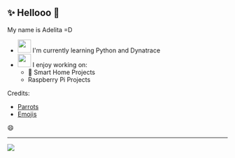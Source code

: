 ## ✨ Hellooo 👋
My name is Adelita =D

<!--
**adelitab/adelitab** is a ✨ _special_ ✨ repository because its `README.md` (this file) appears on your GitHub profile.
-->

- <img src="https://cultofthepartyparrot.com/parrots/hd/laptop_parrot.gif" width="30" height="30" /> I'm currently learning Python and Dynatrace
- <img src="https://cultofthepartyparrot.com/parrots/hd/headsetparrot.gif" width="30" height="30" /> I enjoy working on:
  - :house_with_garden: Smart Home Projects
  - Raspberry Pi Projects

Credits:
- [Parrots](https://cultofthepartyparrot.com/)
- [Emojis](https://github.com/ikatyang/emoji-cheat-sheet/blob/master/README.md#flags)


😄

---
[![](https://visitcount.itsvg.in/api?id=adelita&label=Profile%20Views&color=12&icon=0&pretty=false)](https://visitcount.itsvg.in)
